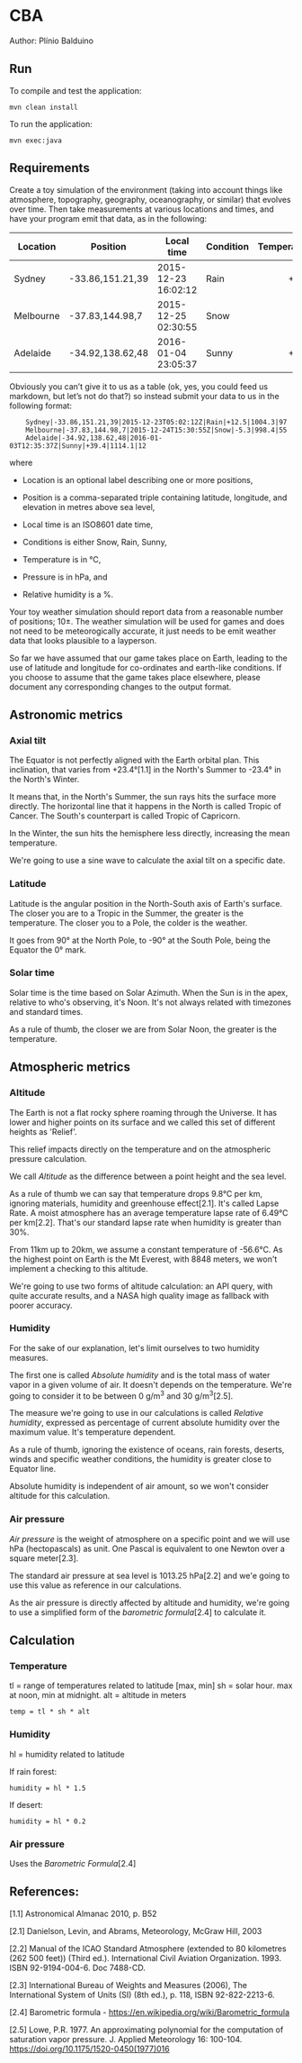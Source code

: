 # CBA

Author: Plínio Balduino

## Run

To compile and test the application:

`mvn clean install`

To run the application:

`mvn exec:java`

## Requirements

Create a toy simulation of the environment (taking into account things like atmosphere, topography, geography, oceanography, or similar) that evolves over time. Then take measurements at various locations and times, and have your program emit that data, as in the following:

| Location  | Position         | Local time          | Condition | Temperature | Pressure | Humidity |
|-----------|------------------|---------------------|-----------|------------:|---------:|---------:|
| Sydney    | -33.86,151.21,39 | 2015-12-23 16:02:12 | Rain      | +12.5       | 1010.3   | 97       |
| Melbourne | -37.83,144.98,7  | 2015-12-25 02:30:55 | Snow      | -5.3        | 998.4    | 55       |
| Adelaide  | -34.92,138.62,48 | 2016-01-04 23:05:37 | Sunny     | +39.4       | 1114.1   | 12       |

Obviously you can’t give it to us as a table (ok, yes, you could feed us markdown, but let’s not do that?) so instead submit your data to us in the following format:

```
    Sydney|-33.86,151.21,39|2015-12-23T05:02:12Z|Rain|+12.5|1004.3|97
    Melbourne|-37.83,144.98,7|2015-12-24T15:30:55Z|Snow|-5.3|998.4|55
    Adelaide|-34.92,138.62,48|2016-01-03T12:35:37Z|Sunny|+39.4|1114.1|12
```

where

* Location is an optional label describing one or more positions,

* Position is a comma-separated triple containing latitude, longitude, and elevation in metres above sea level,
* Local time is an ISO8601 date time,
* Conditions is either Snow, Rain, Sunny,
* Temperature is in °C,
* Pressure is in hPa, and
* Relative humidity is a %.

Your toy weather simulation should report data from a reasonable number of positions; 10±. The weather simulation will be used for games and does not need to be meteorogically accurate, it just needs to be emit weather data that looks plausible to a layperson.

So far we have assumed that our game takes place on Earth, leading to the use of latitude and longitude for co-ordinates and earth-like conditions. If you choose to assume that the game takes place elsewhere, please document any corresponding changes to the output format.

## Astronomic metrics

### Axial tilt

The Equator is not perfectly aligned with the Earth orbital plan. This inclination, that varies from +23.4°[1.1] in the North's Summer to -23.4° in the North's Winter.

It means that, in the North's Summer, the sun rays hits the surface more directly. The horizontal line that it happens in the North is called Tropic of Cancer. The South's counterpart is called Tropic of Capricorn.

In the Winter, the sun hits the hemisphere less directly, increasing the mean temperature.

We're going to use a sine wave to calculate the axial tilt on a specific date.

### Latitude

Latitude is the angular position in the North-South axis of Earth's surface. The closer you are to a Tropic in the Summer, the greater is the temperature. The closer you to a Pole, the colder is the weather.

It goes from 90° at the North Pole, to -90° at the South Pole, being the Equator the 0° mark.

### Solar time

Solar time is the time based on Solar Azimuth. When the Sun is in the apex, relative to who's observing, it's Noon. It's not always related with timezones and standard times.

As a rule of thumb, the closer we are from Solar Noon, the greater is the temperature.

## Atmospheric metrics

### Altitude

The Earth is not a flat rocky sphere roaming through the Universe. It has lower and higher points on its surface and we called this set of different heights as 'Relief'.

This relief impacts directly on the temperature and on the atmospheric pressure calculation.

We call _Altitude_ as the difference between a point height and the sea level.

As a rule of thumb we can say that temperature drops 9.8°C per km, ignoring materials, humidity and greenhouse effect[2.1]. It's called Lapse Rate. A moist atmosphere has an average temperature lapse rate of 6.49°C per km[2.2]. That's our standard lapse rate when humidity is greater than 30%.

From 11km up to 20km, we assume a constant temperature of -56.6°C. As the highest point on Earth is the Mt Everest, with 8848 meters, we won't implement a checking to this altitude.

We're going to use two forms of altitude calculation: an API query, with quite accurate results, and a NASA high quality image as fallback with poorer accuracy.

### Humidity

For the sake of our explanation, let's limit ourselves to two humidity measures.

The first one is called _Absolute humidity_ and is the total mass of water vapor in a given volume of air. It doesn't depends on the temperature. We're going to consider it to be between 0 g/m<sup>3</sup> and 30 g/m<sup>3</sup>[2.5].

The measure we're going to use in our calculations is called _Relative humidity_, expressed as percentage of current absolute humidity over the maximum value. It's temperature dependent.

As a rule of thumb, ignoring the existence of oceans, rain forests, deserts, winds and specific weather conditions, the humidity is greater close to Equator line.

Absolute humidity is independent of air amount, so we won't consider altitude for this calculation.

### Air pressure

_Air pressure_ is the weight of atmosphere on a specific point and we will use hPa (hectopascals) as unit. One Pascal is equivalent to one Newton over a square meter[2.3].

The standard air pressure at sea level is 1013.25 hPa[2.2] and we'e going to use this value as reference in our calculations.

As the air pressure is directly affected by altitude and humidity, we're going to use a simplified form of the _barometric formula_[2.4] to calculate it.

## Calculation

### Temperature

tl = range of temperatures related to latitude [max, min]
sh = solar hour. max at noon, min at midnight.
alt = altitude in meters

`temp = tl * sh * alt`

### Humidity

hl = humidity related to latitude

If rain forest:

`humidity = hl * 1.5`

If desert:

`humidity = hl * 0.2`

### Air pressure

Uses the _Barometric Formula_[2.4]

## References:

[1.1] Astronomical Almanac 2010, p. B52

[2.1] Danielson, Levin, and Abrams, Meteorology, McGraw Hill, 2003

[2.2] Manual of the ICAO Standard Atmosphere (extended to 80 kilometres (262 500 feet)) (Third ed.). International Civil Aviation Organization. 1993. ISBN 92-9194-004-6. Doc 7488-CD.

[2.3] International Bureau of Weights and Measures (2006), The International System of Units (SI) (8th ed.), p. 118, ISBN 92-822-2213-6.

[2.4] Barometric formula - https://en.wikipedia.org/wiki/Barometric_formula

[2.5] Lowe, P.R. 1977. An approximating polynomial for the computation of saturation vapor pressure. J. Applied Meteorology 16: 100-104. https://doi.org/10.1175/1520-0450(1977)016
